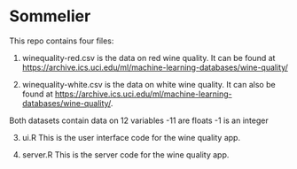 # Sommelier

This repo contains four files:

1. winequality-red.csv  is the data on red wine quality.  It can be found at https://archive.ics.uci.edu/ml/machine-learning-databases/wine-quality/

2. winequality-white.csv is the data on white wine quality.  It can also be found at https://archive.ics.uci.edu/ml/machine-learning-databases/wine-quality/.

Both datasets contain data on 12 variables
  -11 are floats
  -1 is an integer

3.  ui.R    This is the user interface code for the wine quality app.

4.  server.R   This is the server code for the wine quality app.